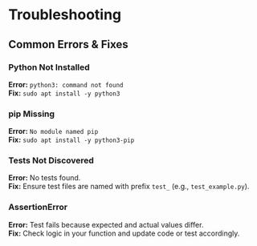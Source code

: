 # Troubleshooting

## Common Errors & Fixes

### Python Not Installed
**Error:** `python3: command not found`  
**Fix:** `sudo apt install -y python3`

### pip Missing
**Error:** `No module named pip`  
**Fix:** `sudo apt install -y python3-pip`

### Tests Not Discovered
**Error:** No tests found.  
**Fix:** Ensure test files are named with prefix `test_` (e.g., `test_example.py`).

### AssertionError
**Error:** Test fails because expected and actual values differ.  
**Fix:** Check logic in your function and update code or test accordingly.
